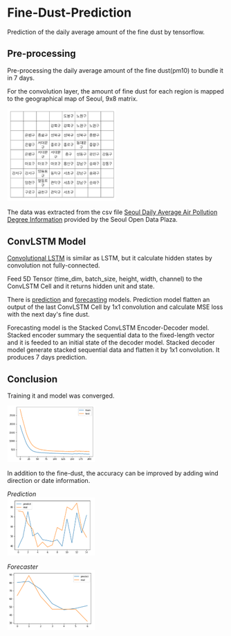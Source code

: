 # Fine-Dust-Prediction
Prediction of the daily average amount of the fine dust by tensorflow.

## Pre-processing
Pre-processing the daily average amount of the fine dust(pm10) to bundle it in 7 days.

For the convolution layer, the amount of fine dust for each region is mapped to the geographical map of Seoul, 9x8 matrix.

<img src="md_image/seoul.png" width="50%">

The data was extracted from the csv file [Seoul Daily Average Air Pollution Degree Information](http://data.seoul.go.kr/openinf/sheetview.jsp?infId=OA-2218&tMenu=11) provided by the Seoul Open Data Plaza.

## ConvLSTM Model

[Convolutional LSTM](https://arxiv.org/abs/1506.04214) is similar as LSTM, but it calculate hidden states by convolution not fully-connected.

Feed 5D Tensor (time_dim, batch_size, height, width, channel) to the ConvLSTM Cell and it returns hidden unit and state.

There is [prediction](https://github.com/revsic/Fine-Dust-Prediction/blob/master/Fine-Dust-Prediction.ipynb) and [forecasting](https://github.com/revsic/Fine-Dust-Prediction/blob/master/Fine-Dust-Forecaster.ipynb) models. Prediction model flatten an output of the last ConvLSTM Cell by 1x1 convolution and calculate MSE loss with the next day's fine dust.

Forecasting model is the Stacked ConvLSTM Encoder-Decoder model. Stacked encoder summary the sequential data to the fixed-length vector and it is feeded to an initial state of the decoder model. Stacked decoder model generate stacked sequential data and flatten it by 1x1 convolution. It produces 7 days prediction.

## Conclusion

Training it and model was converged.

<img src="md_image/training_graph.png" width="40%">

In addition to the fine-dust, the accuracy can be improved by adding wind direction or date information.

*Prediction* <br>
<img src="md_image/prediction.png" width="40%">

*Forecaster* <br>
<img src="md_image/forecasting.png" width="40%">
